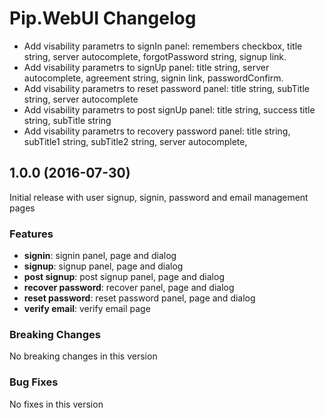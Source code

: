 # Pip.WebUI Changelog

* Add visability parametrs to signIn panel: remembers checkbox, title string, server autocomplete, forgotPassword string, signup link.
* Add visability parametrs to signUp panel: title string, server autocomplete, agreement string, signin link, passwordConfirm.
* Add visability parametrs to reset password panel: title string, subTitle string, server autocomplete
* Add visability parametrs to post signUp panel: title string, success title string, subTitle string
* Add visability parametrs to recovery password panel: title string, subTitle1 string, subTitle2 string, server autocomplete,  

## <a name="1.0.0"></a> 1.0.0 (2016-07-30)

Initial release with user signup, signin, password and email management pages

### Features
* **signin**: signin panel, page and dialog
* **signup**: signup panel, page and dialog
* **post signup**: post signup panel, page and dialog
* **recover password**: recover panel, page and dialog
* **reset password**: reset password panel, page and dialog
* **verify email**: verify email page

### Breaking Changes
No breaking changes in this version

### Bug Fixes
No fixes in this version
